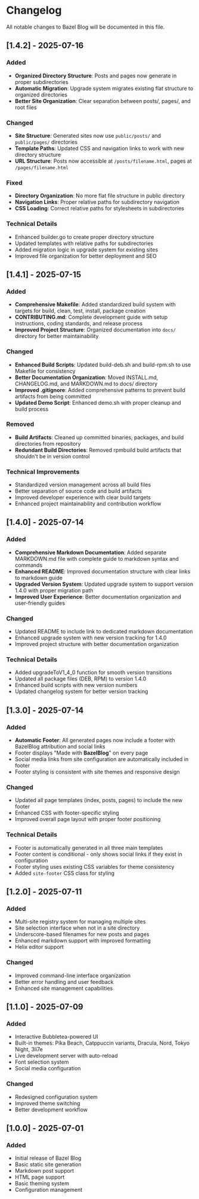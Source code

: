 # Changelog

All notable changes to Bazel Blog will be documented in this file.

## [1.4.2] - 2025-07-16

### Added
- **Organized Directory Structure**: Posts and pages now generate in proper subdirectories
- **Automatic Migration**: Upgrade system migrates existing flat structure to organized directories
- **Better Site Organization**: Clear separation between posts/, pages/, and root files

### Changed
- **Site Structure**: Generated sites now use `public/posts/` and `public/pages/` directories
- **Template Paths**: Updated CSS and navigation links to work with new directory structure
- **URL Structure**: Posts now accessible at `/posts/filename.html`, pages at `/pages/filename.html`

### Fixed
- **Directory Organization**: No more flat file structure in public directory
- **Navigation Links**: Proper relative paths for subdirectory navigation
- **CSS Loading**: Correct relative paths for stylesheets in subdirectories

### Technical Details
- Enhanced builder.go to create proper directory structure
- Updated templates with relative paths for subdirectories
- Added migration logic in upgrade system for existing sites
- Improved file organization for better deployment and SEO

## [1.4.1] - 2025-07-15

### Added
- **Comprehensive Makefile**: Added standardized build system with targets for build, clean, test, install, package creation
- **CONTRIBUTING.md**: Complete development guide with setup instructions, coding standards, and release process
- **Improved Project Structure**: Organized documentation into `docs/` directory for better maintainability

### Changed
- **Enhanced Build Scripts**: Updated build-deb.sh and build-rpm.sh to use Makefile for consistency
- **Better Documentation Organization**: Moved INSTALL.md, CHANGELOG.md, and MARKDOWN.md to docs/ directory
- **Improved .gitignore**: Added comprehensive patterns to prevent build artifacts from being committed
- **Updated Demo Script**: Enhanced demo.sh with proper cleanup and build process

### Removed
- **Build Artifacts**: Cleaned up committed binaries, packages, and build directories from repository
- **Redundant Build Directories**: Removed rpmbuild build artifacts that shouldn't be in version control

### Technical Improvements
- Standardized version management across all build files
- Better separation of source code and build artifacts
- Improved developer experience with clear build targets
- Enhanced project maintainability and contribution workflow

## [1.4.0] - 2025-07-14

### Added
- **Comprehensive Markdown Documentation**: Added separate MARKDOWN.md file with complete guide to markdown syntax and commands
- **Enhanced README**: Improved documentation structure with clear links to markdown guide
- **Upgraded Version System**: Updated upgrade system to support version 1.4.0 with proper migration path
- **Improved User Experience**: Better documentation organization and user-friendly guides

### Changed
- Updated README to include link to dedicated markdown documentation
- Enhanced upgrade system with new version tracking for 1.4.0
- Improved project structure with better documentation organization

### Technical Details
- Added upgradeToV1_4_0 function for smooth version transitions
- Updated all package files (DEB, RPM) to version 1.4.0
- Enhanced build scripts with new version numbers
- Updated changelog system for better version tracking

## [1.3.0] - 2025-07-14

### Added
- **Automatic Footer**: All generated pages now include a footer with BazelBlog attribution and social links
- Footer displays "Made with **BazelBlog**" on every page
- Social media links from site configuration are automatically included in footer
- Footer styling is consistent with site themes and responsive design

### Changed
- Updated all page templates (index, posts, pages) to include the new footer
- Enhanced CSS with footer-specific styling
- Improved overall page layout with proper footer positioning

### Technical Details
- Footer is automatically generated in all three main templates
- Footer content is conditional - only shows social links if they exist in configuration
- Footer styling uses existing CSS variables for theme consistency
- Added `site-footer` CSS class for styling

## [1.2.0] - 2025-07-11

### Added
- Multi-site registry system for managing multiple sites
- Site selection interface when not in a site directory
- Underscore-based filenames for new posts and pages
- Enhanced markdown support with improved formatting
- Helix editor support

### Changed
- Improved command-line interface organization
- Better error handling and user feedback
- Enhanced site management capabilities

## [1.1.0] - 2025-07-09

### Added
- Interactive Bubbletea-powered UI
- Built-in themes: Pika Beach, Catppuccin variants, Dracula, Nord, Tokyo Night, 3li7e
- Live development server with auto-reload
- Font selection system
- Social media configuration

### Changed
- Redesigned configuration system
- Improved theme switching
- Better development workflow

## [1.0.0] - 2025-07-01

### Added
- Initial release of Bazel Blog
- Basic static site generation
- Markdown post support
- HTML page support
- Basic theming system
- Configuration management
